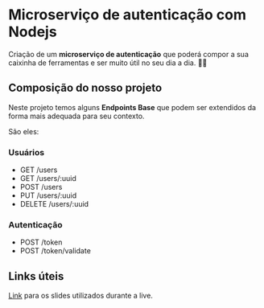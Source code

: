 # Microserviço de autenticação com Nodejs

Criação de um **microserviço de autenticação** que poderá compor a sua caixinha de ferramentas e ser muito útil no seu dia a dia. :hammer::wrench:

## Composição do nosso projeto

Neste projeto temos alguns **Endpoints Base** que podem ser extendidos da forma mais adequada para seu contexto. 

São eles:

### Usuários

* GET /users
* GET /users/:uuid
* POST /users
* PUT /users/:uuid
* DELETE /users/:uuid

### Autenticação

* POST /token
* POST /token/validate

## Links úteis

[Link](https://docs.google.com/presentation/d/1xcmu1IRAfPiWWEB6Y93ioVhup1McR3VY/edit?usp=sharing&ouid=111532941625525152923&rtpof=true&sd=true) para os slides utilizados durante a live.